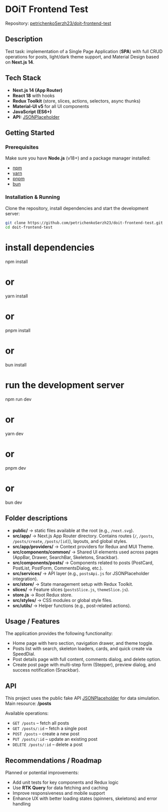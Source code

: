# DOiT Frontend Test

Repository: [petrichenkoSerzh23/doit-frontend-test](https://github.com/petrichenkoSerzh23/doit-frontend-test)

## Description

Test task: implementation of a Single Page Application (**SPA**) with full CRUD operations for posts, light/dark theme support, and Material Design based on **Next.js 14**.

## Tech Stack

- **Next.js 14 (App Router)**
- **React 18** with hooks
- **Redux Toolkit** (store, slices, actions, selectors, async thunks)
- **Material-UI v5** for all UI components
- **JavaScript (ES6+)**
- **API:** [JSONPlaceholder](https://jsonplaceholder.typicode.com)

## Getting Started

### Prerequisites

Make sure you have **Node.js** (v18+) and a package manager installed:

- [npm](https://www.npmjs.com/)
- [yarn](https://yarnpkg.com/)
- [pnpm](https://pnpm.io/)
- [bun](https://bun.sh/)

### Installation & Running

Clone the repository, install dependencies and start the development server:

```bash
git clone https://github.com/petrichenkoSerzh23/doit-frontend-test.git
cd doit-frontend-test
```

# install dependencies

npm install

# or

yarn install

# or

pnpm install

# or

bun install

# run the development server

npm run dev

# or

yarn dev

# or

pnpm dev

# or

bun dev

## Folder descriptions

- **public/** → static files available at the root (e.g., `/next.svg`).
- **src/app/** → Next.js App Router directory. Contains routes (`/`, `/posts`, `/posts/create`, `/posts/[id]`), layouts, and global styles.
- **src/app/providers/** → Context providers for Redux and MUI Theme.
- **src/components/common/** → Shared UI elements used across pages (AppBar, Drawer, SearchBar, Skeletons, Snackbar).
- **src/components/posts/** → Components related to posts (PostCard, PostList, PostForm, CommentsDialog, etc.).
- **src/services/** → API layer (e.g., `postsApi.js` for JSONPlaceholder integration).
- **src/store/** → State management setup with Redux Toolkit.
- **slices/** → Feature slices (`postsSlice.js`, `themeSlice.js`).
- **store.js** → Root Redux store.
- **src/styles/** → CSS modules or global style files.
- **src/utils/** → Helper functions (e.g., post-related actions).

## Usage / Features

The application provides the following functionality:

- Home page with hero section, navigation drawer, and theme toggle.
- Posts list with search, skeleton loaders, cards, and quick create via SpeedDial.
- Post details page with full content, comments dialog, and delete option.
- Create post page with multi-step form (Stepper), preview dialog, and success notification (Snackbar).

## API

This project uses the public fake API [JSONPlaceholder](https://jsonplaceholder.typicode.com) for data simulation.  
Main resource: **/posts**

Available operations:

- `GET /posts` – fetch all posts
- `GET /posts/:id` – fetch a single post
- `POST /posts` – create a new post
- `PUT /posts/:id` – update an existing post
- `DELETE /posts/:id` – delete a post

## Recommendations / Roadmap

Planned or potential improvements:

- Add unit tests for key components and Redux logic
- Use **RTK Query** for data fetching and caching
- Improve responsiveness and mobile support
- Enhance UX with better loading states (spinners, skeletons) and error handling
